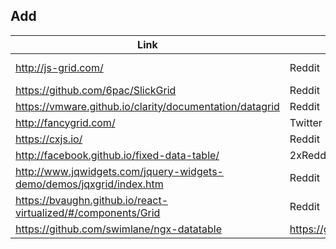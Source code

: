 ## Add
|Link|Sources|Message|Update|
|----|------|--------|------|
|http://js-grid.com/|Reddit|In process...|14/02/2017|
|https://github.com/6pac/SlickGrid|Reddit|Soon|15/02/2017|
|https://vmware.github.io/clarity/documentation/datagrid|Reddit|x|--/--/----|
|http://fancygrid.com/|Twitter|x|--/--/----|
|https://cxjs.io/|Reddit|x|--/--/----|
|http://facebook.github.io/fixed-data-table/|2xReddit|x|--/--/----|
|http://www.jqwidgets.com/jquery-widgets-demo/demos/jqxgrid/index.htm|Reddit|Pull Request|15/02/2017|
|https://bvaughn.github.io/react-virtualized/#/components/Grid|Reddit|Sent|14/02/2017|
|https://github.com/swimlane/ngx-datatable|https://github.com/AmitMY/grids/issues/1|Sent|14/02/2017|